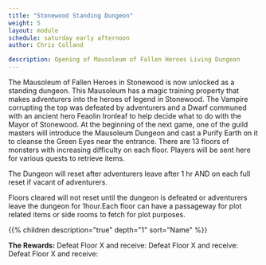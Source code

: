 ```yaml
---
title: "Stonewood Standing Dungeon"
weight: 5
layout: module
schedule: saturday early afternoon
author: Chris Colland

description: Opening of Mausoleum of Fallen Heroes Living Dungeon
---
```


The Mausoleum of Fallen Heroes in Stonewood is now unlocked as a standing dungeon. This Mausoleum has a magic training property that makes adventurers into the heroes of legend in Stonewood. The Vampire corrupting the top was defeated by adventurers and a Dwarf communed with an ancient hero Feaolin Ironleaf to help decide what to do with the Mayor of Stonewood. At the beginning of the next game, one of the guild masters will introduce the Mausoleum Dungeon and cast a Purify Earth on it to cleanse the Green Eyes near the entrance. There are 13 floors of monsters with increasing difficulty on each floor. Players will be sent here for various quests to retrieve items.

The Dungeon will reset after adventurers leave after 1 hr AND on each full reset if vacant of adventurers.

Floors cleared will not reset until the dungeon is defeated or adventurers leave the dungeon for 1hour.Each floor can have a passageway for plot related items or side rooms to fetch for plot purposes.

{{% children description="true" depth="1"  sort="Name" %}}

**The Rewards:** Defeat Floor X and receive: Defeat Floor X and receive: Defeat Floor X and receive: 

